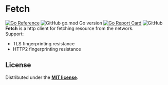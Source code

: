 # Fetch
[![Go Reference](https://pkg.go.dev/badge/github.com/shiroyk/fetch.svg)](https://pkg.go.dev/github.com/shiroyk/fetch)
![GitHub go.mod Go version](https://img.shields.io/github/go-mod/go-version/shiroyk/fetch)
[![Go Report Card](https://goreportcard.com/badge/github.com/shiroyk/fetch)](https://goreportcard.com/report/github.com/shiroyk/fetch)
![GitHub](https://img.shields.io/github/license/shiroyk/fetch)<br/>
**Fetch** is a http client for fetching resource from the network.</br>
Support:
- TLS fingerprinting resistance
- HTTP2 fingerprinting resistance
## License
Distributed under the [**MIT license**](https://github.com/shiroyk/fetch/blob/master/LICENSE.md).